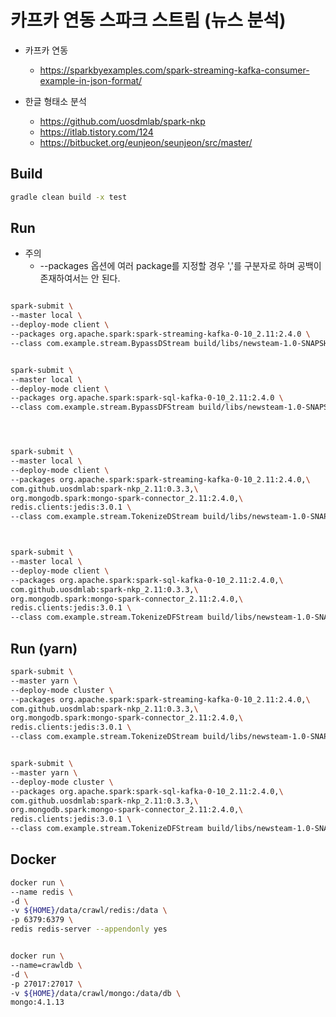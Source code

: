 
# 카프카 연동 스파크 스트림 (뉴스 분석)

* 카프카 연동
    * https://sparkbyexamples.com/spark-streaming-kafka-consumer-example-in-json-format/

* 한글 형태소 분석
    * https://github.com/uosdmlab/spark-nkp
    * https://itlab.tistory.com/124
    * https://bitbucket.org/eunjeon/seunjeon/src/master/

## Build

```bash
gradle clean build -x test
```

## Run
* 주의
    * --packages 옵션에 여러 package를 지정할 경우 ','를 구분자로 하며 공백이 존재하여서는 안 된다.
    
```bash

spark-submit \
--master local \
--deploy-mode client \
--packages org.apache.spark:spark-streaming-kafka-0-10_2.11:2.4.0 \
--class com.example.stream.BypassDStream build/libs/newsteam-1.0-SNAPSHOT.jar 


spark-submit \
--master local \
--deploy-mode client \
--packages org.apache.spark:spark-sql-kafka-0-10_2.11:2.4.0 \
--class com.example.stream.BypassDFStream build/libs/newsteam-1.0-SNAPSHOT.jar




spark-submit \
--master local \
--deploy-mode client \
--packages org.apache.spark:spark-streaming-kafka-0-10_2.11:2.4.0,\
com.github.uosdmlab:spark-nkp_2.11:0.3.3,\
org.mongodb.spark:mongo-spark-connector_2.11:2.4.0,\
redis.clients:jedis:3.0.1 \
--class com.example.stream.TokenizeDStream build/libs/newsteam-1.0-SNAPSHOT.jar



spark-submit \
--master local \
--deploy-mode client \
--packages org.apache.spark:spark-sql-kafka-0-10_2.11:2.4.0,\
com.github.uosdmlab:spark-nkp_2.11:0.3.3,\
org.mongodb.spark:mongo-spark-connector_2.11:2.4.0,\
redis.clients:jedis:3.0.1 \
--class com.example.stream.TokenizeDFStream build/libs/newsteam-1.0-SNAPSHOT.jar

```


## Run (yarn)

```bash
spark-submit \
--master yarn \
--deploy-mode cluster \
--packages org.apache.spark:spark-streaming-kafka-0-10_2.11:2.4.0,\
com.github.uosdmlab:spark-nkp_2.11:0.3.3,\
org.mongodb.spark:mongo-spark-connector_2.11:2.4.0,\
redis.clients:jedis:3.0.1 \
--class com.example.stream.TokenizeDStream build/libs/newsteam-1.0-SNAPSHOT.jar


spark-submit \
--master yarn \
--deploy-mode cluster \
--packages org.apache.spark:spark-sql-kafka-0-10_2.11:2.4.0,\
com.github.uosdmlab:spark-nkp_2.11:0.3.3,\
org.mongodb.spark:mongo-spark-connector_2.11:2.4.0,\
redis.clients:jedis:3.0.1 \
--class com.example.stream.TokenizeDFStream build/libs/newsteam-1.0-SNAPSHOT.jar
```


## Docker 

```bash
docker run \
--name redis \
-d \
-v ${HOME}/data/crawl/redis:/data \
-p 6379:6379 \
redis redis-server --appendonly yes


docker run \
--name=crawldb \
-d \
-p 27017:27017 \
-v ${HOME}/data/crawl/mongo:/data/db \
mongo:4.1.13

```